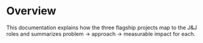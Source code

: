 # Overview

This documentation explains how the three flagship projects map to the J&J roles and summarizes
problem → approach → measurable impact for each.